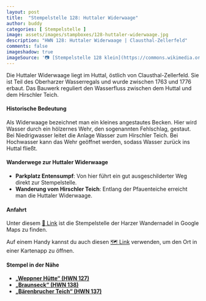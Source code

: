 ```yaml
---
layout: post
title:  "Stempelstelle 128: Huttaler Widerwaage"
author: buddy
categories: [ Stempelstelle ]
image: assets/images/stampboxes/128-huttaler-widerwaage.jpg
description: "HWN 128: Huttaler Widerwaage | Clausthal-Zellerfeld"
comments: false
imageshadow: true
imageSource: '📷 [Stempelstelle 128 klein](https://commons.wikimedia.org/wiki/File:Stempelsstelle_128_klein.jpg) von <a href="//commons.wikimedia.org/w/index.php?title=User:Frank_Hebestreit&amp;action=edit&amp;redlink=1" class="new" title="User:Frank Hebestreit (page does not exist)">Frank Hebestreit</a> unter Lizenz [CC BY-SA 4.0](https://creativecommons.org/licenses/by-sa/4.0)'
---
```


Die Huttaler Widerwaage liegt im Huttal, östlich von Clausthal-Zellerfeld. Sie ist Teil des Oberharzer Wasserregals und wurde zwischen 1763 und 1776 erbaut. Das Bauwerk reguliert den Wasserfluss zwischen dem Huttal und dem Hirschler Teich. 

#### Historische Bedeutung

Als Widerwaage bezeichnet man ein kleines angestautes Becken. Hier wird Wasser durch ein hölzernes Wehr, den sogenannten Fehlschlag, gestaut. Bei Niedrigwasser leitet die Anlage Wasser zum Hirschler Teich. Bei Hochwasser kann das Wehr geöffnet werden, sodass Wasser zurück ins Huttal fließt. 

#### Wanderwege zur Huttaler Widerwaage

- **Parkplatz Entensumpf**: Von hier führt ein gut ausgeschilderter Weg direkt zur Stempelstelle. 
- **Wanderung vom Hirschler Teich**: Entlang der Pfauenteiche erreicht man die Huttaler Widerwaage. 

#### Anfahrt

Unter diesem [📍 Link](https://www.google.com/maps/dir/?api=1&origin=&destination=51.78573%2C%2010.37743) ist die Stempelstelle der Harzer Wandernadel in Google Maps zu finden.

<div class="android-only">
  Auf einem Handy kannst du auch diesen 
  <a href="geo:51.78573,10.37743">🗺️ Link</a> 
  verwenden, um den Ort in einer Kartenapp zu öffnen.
  <p></p>
</div>

#### Stempel in der Nähe

- [**„Weppner Hütte“ (HWN 127)**](/stempelstelle-127-weppner-huette-jaegersbleeker-teich)
- [**„Braunseck“ (HWN 138)**](/stempelstelle-138-braunseck)
- [**„Bärenbrucher Teich“ (HWN 137)**](/stempelstelle-137-baerenbrucher-teich)
